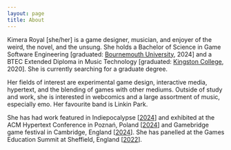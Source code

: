 ```yaml
---
layout: page
title: About
---
```


Kimera Royal [she/her] is a game designer, musician, and enjoyer of the weird, the novel, and the unsung. She holds a Bachelor of Science in Game Software Engineering [graduated: [Bournemouth University](https://www.bournemouth.ac.uk/study/courses/bsc-hons-games-software-engineering), 2024] and a BTEC Extended Diploma in Music Technology [graduated: [Kingston College](https://stcg.ac.uk/kingston-college/music/l3-btec-national-foundation-diploma-in-music-production-technology), 2020]. She is currently searching for a graduate degree.

Her fields of interest are experimental game design, interactive media, hypertext, and the blending of games with other mediums. Outside of study and work, she is interested in webcomics and a large assortment of music, especially emo. Her favourite band is Linkin Park.

She has had work featured in Indiepocalypse [[2024](https://pizzapranks.itch.io/indiepocalypse-56)] and exhibited at the ACM Hypertext Conference in Poznań, Poland [[2024](https://ht.acm.org/ht2024/interactive-narrative-exhibition/)] and Gamebridge game festival in Cambridge, England [[2024](https://gamebridge.uk/)]. She has panelled at the Games Education Summit at Sheffield, England [[2022](https://thebgi.uk/vocation/games-education-summit-22-schedule/)].